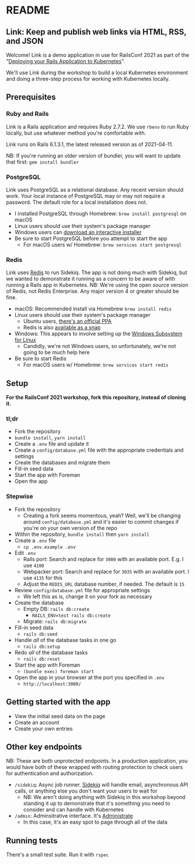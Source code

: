 # README

## Link: Keep and publish web links via HTML, RSS, and JSON

Welcome! Link is a demo application in use for RailsConf 2021 as part of the "[Deploying your Rails Application to Kubernetes](https://railsconf.com/program/workshops#session-1137)".

We'll use Link during the workshop to build a local Kubernetes environment and doing a three-step process for working with Kubernetes locally.

## Prerequisites

### Ruby and Rails

Link is a Rails application and requires Ruby 2.7.2. We use `rbenv` to run Ruby locally, but use whatever method you're comfortable with.

Link runs on Rails 6.1.3.1, the latest released version as of 2021-04-11.

NB: If you're running an older version of bundler, you will want to update that first: `gem install bundler`

### PostgreSQL

Link uses PostgreSQL as a relational database. Any recent version should work. Your local instance of PostgreSQL may or may not require a password. The default role for a local installation does not.

- I installed PostgreSQL through Homebrew: `brew install postgresql` on macOS
- Linux users should use their system's package manager
- Windows users can [download an interactive installer](https://www.postgresql.org/download/windows/)
- Be sure to start PostgreSQL before you attempt to start the app
    - For macOS users w/ Homebrew: `brew services start postgresql`

### Redis

Link uses [Redis](https://redis.io) to run Sidekiq. The app is not doing much with Sidekiq, but we wanted to demonstrate it running as a concern to be aware of with running a Rails app in Kubernetes. NB: We're using the open source version of Redis, not Redis Enterprise. Any major version 4 or greater should be fine.

- macOS: Recommended install via Homebrew `brew install redis`
- Linux users should use their system's package manager
    - Ubuntu users, [there's an official PPA](https://redis.io/download#from-the-official-ubuntu-ppa)
    - Redis is also [available as a snap](https://redis.io/download#from-snapcraft)
- Windows: This appears to involve setting up the [Windows Subsystem for Linux](https://redislabs.com/blog/redis-on-windows-10/)
    - Candidly, we're not Windows users, so unfortunately, we're not going to be much help here
- Be sure to start Redis
    - For macOS users w/ Homebrew: `brew services start redis`

## Setup

**For the RailsConf 2021 workshop, fork this repository, instead of cloning it.**

### tl;dr

- Fork the repository
- `bundle install`, `yarn install`
- Create a `.env` file and update it
- Create a `config/database.yml` file with the appropriate credentials and settings
- Create the databases and migrate them
- Fill-in seed data
- Start the app with Foreman
- Open the app

### Stepwise

- Fork the repository
    - Creating a fork seems momentous, yeah? Well, we'll be changing around `config/database.yml` and it's easier to commit changes if you're on your own version of the repo
- Within the repository, `bundle install` then `yarn install`
- Create a `.env` file
    - `cp .env.example .env`
- Edit `.env`
    - Rails port: Search and replace for `3000` with an available port. E.g. I use `4100`
    - Webpacker port: Search and replace for `3035` with an available port. I use `4135` for this
    - Adjust the `REDIS_URL` database number, if needed. The default is `15`
- Review `config/database.yml` file for appropriate settings
    - We left this as is, change it on your fork as necessary
- Create the database
    - Empty DB: `rails db:create`
        - `RAILS_ENV=test rails db:create`
    - Migrate: `rails db:migrate`
- Fill-in seed data
    - `rails db:seed`
- Handle _all_ of the database tasks in one go
    - `rails db:setup`
- Redo _all_ of the database tasks
    - `rails db:reset`
- Start the app with Foreman
    - `(bundle exec) foreman start`
- Open the app in your browser at the port you specified in `.env`
    - `http://localhost:3000/`

## Getting started with the app

- View the initial seed data on the page
- Create an account
- Create your own entries

## Other key endpoints

NB: These are both unprotected endpoints. In a production application, you would have both of these wrapped with routing protection to check users for authentication and authorization.

- `/sidekiq`: Async job runner. [Sidekiq](https://sidekiq.org) will handle email, asynchronous API calls, or anything else you don't want your users to wait for
    - NB: We aren't doing anything with Sidekiq in this workshop beyond standing it up to demonstrate that it's something you need to consider and can handle with Kubernetes
- `/admin`: Adminsitrative interface. It's [Administrate](https://github.com/thoughtbot/administrate)
    - In this case, it's an easy spot to page through all of the data

## Running tests

There's a small test suite. Run it with `rspec`
